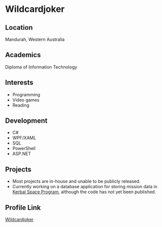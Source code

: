 # Wildcardjoker

## Location

Mandurah, Western Australia

## Academics

Diploma of Information Technology

## Interests

- Programming
- Video games
- Reading

## Development

- C#
- WPF/XAML
- SQL
- PowerShell
- ASP.NET

## Projects

- Most projects are in-house and unable to be publicly released.
- Currently working on a database application for storing mission data in [Kerbal Space Program](https://kerbalspaceprogram.com/en/), although the code has not yet been published.

## Profile Link

[Wildcardjoker](https://github.com/wildcardjoker)